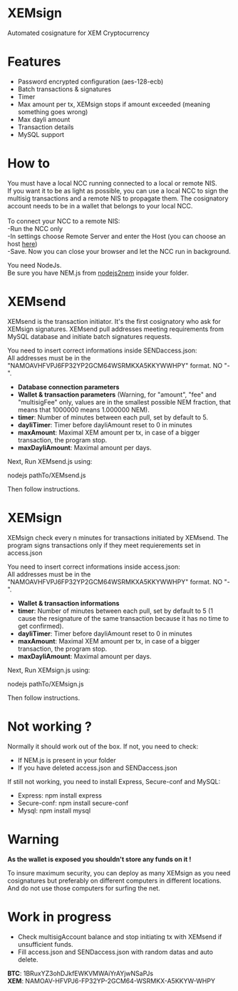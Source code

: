 # XEMsign
Automated cosignature for XEM Cryptocurrency

# Features
- Password encrypted configuration (aes-128-ecb)
- Batch transactions & signatures
- Timer
- Max amount per tx, XEMsign stops if amount exceeded (meaning something goes wrong)
- Max dayli amount
- Transaction details
- MySQL support

# How to

You must have a local NCC running connected to a local or remote NIS.<br>
If you want it to be as light as possible, you can use a local NCC to sign the multisig transactions and a remote NIS to propagate them. The cosignatory account needs to be in a wallet that belongs to your local NCC.<br><br>
To connect your NCC to a remote NIS:<br>
-Run the NCC only<br>
-In settings choose Remote Server and enter the Host (you can choose an host <a href="http://www.nodeexplorer.com/" target="_blank">here</a>)<br>
-Save. Now you can close your browser and let the NCC run in background.

You need NodeJs.<br>
Be sure you have NEM.js from <a href="https://github.com/NewEconomyMovement/nodejs2nem" target="_blank">nodejs2nem</a> inside your folder.

# XEMsend

XEMsend is the transaction initiator. It's the first cosignatory who ask for XEMsign signatures. XEMsend pull addresses meeting requirements from MySQL database and initiate batch signatures requests.

You need to insert correct informations inside SENDaccess.json:<br>
All addresses must be in the "NAMOAVHFVPJ6FP32YP2GCM64WSRMKXA5KKYWWHPY" format. NO "-".
- <b>Database connection parameters</b>
- <b>Wallet & transaction parameters</b> (Warning, for "amount", "fee" and "multisigFee" only, values are in the smallest possible NEM fraction, that means that 1000000 means 1.000000 NEM).
- <b>timer</b>: Number of minutes between each pull, set by default to 5.
- <b>dayliTimer</b>: Timer before dayliAmount reset to 0 in minutes<br>
- <b>maxAmount</b>: Maximal XEM amount per tx, in case of a bigger transaction, the program stop.<br>
- <b>maxDayliAmount</b>: Maximal amount per days.<br>

Next, Run XEMsend.js using:

nodejs pathTo/XEMsend.js

Then follow instructions.

# XEMsign

XEMsign check every n minutes for transactions initiated by XEMsend. The program signs transactions only if they meet requierements set in access.json

You need to insert correct informations inside access.json:<br>
All addresses must be in the "NAMOAVHFVPJ6FP32YP2GCM64WSRMKXA5KKYWWHPY" format. NO "-".
- <b>Wallet & transaction informations</b>
- <b>timer</b>: Number of minutes between each pull, set by default to 5 (1 cause the resignature of the same transaction because it has no time to get confirmed).<br>
- <b>dayliTimer</b>: Timer before dayliAmount reset to 0 in minutes<br>
- <b>maxAmount</b>: Maximal XEM amount per tx, in case of a bigger transaction, the program stop.<br>
- <b>maxDayliAmount</b>: Maximal amount per days.<br>

Next, Run XEMsign.js using:

nodejs pathTo/XEMsign.js

Then follow instructions.

# Not working ?

Normally it should work out of the box. If not, you need to check:
- If NEM.js is present in your folder
- If you have deleted access.json and SENDaccess.json

If still not working, you need to install Express, Secure-conf and MySQL:

- Express: npm install express
- Secure-conf: npm install secure-conf
- Mysql: npm install mysql

# Warning 

<b>As the wallet is exposed you shouldn't store any funds on it !</b>

To insure maximum security, you can deploy as many XEMsign as you need cosignatures but preferably on different computers in different locations. And do not use those computers for surfing the net.

# Work in progress
- Check multisigAccount balance and stop initiating tx with XEMsend if unsufficient funds.
- Fill access.json and SENDaccess.json with random datas and auto delete.

<b>BTC</b>: 1BRuxYZ3ohDJkfEWKVMWAiYrAYjwNSaPJs<br>
<b>XEM</b>: NAMOAV-HFVPJ6-FP32YP-2GCM64-WSRMKX-A5KKYW-WHPY
